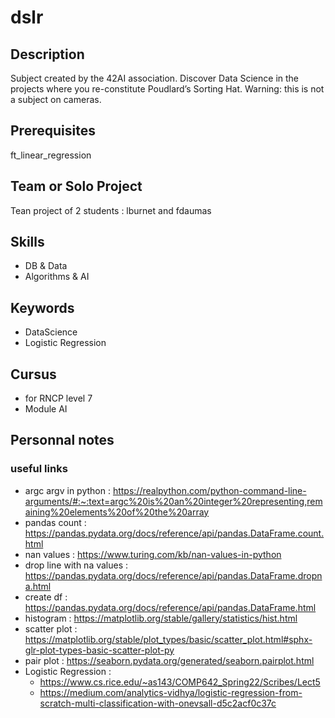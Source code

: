 # dslr
## Description
Subject created by the 42AI association. Discover Data Science in the projects where you re-constitute Poudlard’s Sorting Hat. Warning: this is not a subject on cameras.

## Prerequisites
ft_linear_regression

## Team or Solo Project
Tean project of 2 students : lburnet and fdaumas

## Skills
* DB & Data
* Algorithms & AI 

## Keywords
* DataScience
* Logistic Regression 

## Cursus
* for RNCP level 7 
* Module AI

## Personnal notes
### useful links
* argc argv in python : https://realpython.com/python-command-line-arguments/#:~:text=argc%20is%20an%20integer%20representing,remaining%20elements%20of%20the%20array
* pandas count : https://pandas.pydata.org/docs/reference/api/pandas.DataFrame.count.html
* nan values : https://www.turing.com/kb/nan-values-in-python
* drop line with na values : https://pandas.pydata.org/docs/reference/api/pandas.DataFrame.dropna.html
* create df : https://pandas.pydata.org/docs/reference/api/pandas.DataFrame.html
* histogram : https://matplotlib.org/stable/gallery/statistics/hist.html
* scatter plot : https://matplotlib.org/stable/plot_types/basic/scatter_plot.html#sphx-glr-plot-types-basic-scatter-plot-py
* pair plot : https://seaborn.pydata.org/generated/seaborn.pairplot.html
* Logistic Regression :
	* https://www.cs.rice.edu/~as143/COMP642_Spring22/Scribes/Lect5
	* https://medium.com/analytics-vidhya/logistic-regression-from-scratch-multi-classification-with-onevsall-d5c2acf0c37c